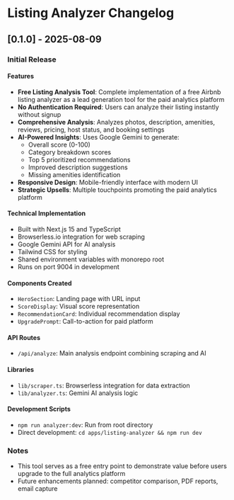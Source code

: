 # Listing Analyzer Changelog

## [0.1.0] - 2025-08-09

### Initial Release

#### Features
- **Free Listing Analysis Tool**: Complete implementation of a free Airbnb listing analyzer as a lead generation tool for the paid analytics platform
- **No Authentication Required**: Users can analyze their listing instantly without signup
- **Comprehensive Analysis**: Analyzes photos, description, amenities, reviews, pricing, host status, and booking settings
- **AI-Powered Insights**: Uses Google Gemini to generate:
  - Overall score (0-100)
  - Category breakdown scores
  - Top 5 prioritized recommendations
  - Improved description suggestions
  - Missing amenities identification
- **Responsive Design**: Mobile-friendly interface with modern UI
- **Strategic Upsells**: Multiple touchpoints promoting the paid analytics platform

#### Technical Implementation
- Built with Next.js 15 and TypeScript
- Browserless.io integration for web scraping
- Google Gemini API for AI analysis
- Tailwind CSS for styling
- Shared environment variables with monorepo root
- Runs on port 9004 in development

#### Components Created
- `HeroSection`: Landing page with URL input
- `ScoreDisplay`: Visual score representation
- `RecommendationCard`: Individual recommendation display
- `UpgradePrompt`: Call-to-action for paid platform

#### API Routes
- `/api/analyze`: Main analysis endpoint combining scraping and AI

#### Libraries
- `lib/scraper.ts`: Browserless integration for data extraction
- `lib/analyzer.ts`: Gemini AI analysis logic

#### Development Scripts
- `npm run analyzer:dev`: Run from root directory
- Direct development: `cd apps/listing-analyzer && npm run dev`

### Notes
- This tool serves as a free entry point to demonstrate value before users upgrade to the full analytics platform
- Future enhancements planned: competitor comparison, PDF reports, email capture